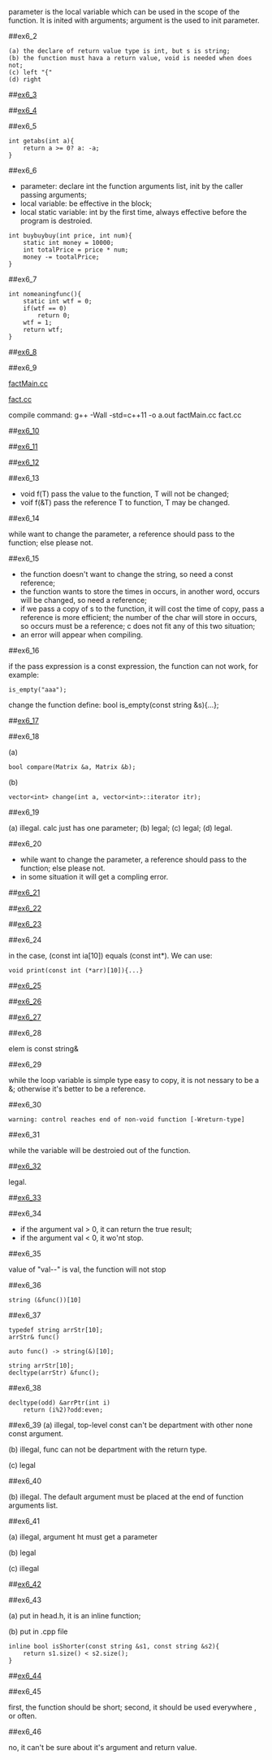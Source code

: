 parameter is the local variable which can be used in the scope of the function. It is inited with arguments;
argument is the used to init parameter.

##ex6_2
~~~
(a) the declare of return value type is int, but s is string;
(b) the function must hava a return value, void is needed when does not;
(c) left "{"
(d) right
~~~

##[ex6_3](https://github.com/suisuihan/cpp-primer/blob/master/chapter6/ex6_3.cpp)


##[ex6_4](https://github.com/suisuihan/cpp-primer/blob/master/chapter6/ex6_3.cpp)

##ex6_5

~~~
int getabs(int a){
    return a >= 0? a: -a;
}
~~~

##ex6_6
* parameter: declare int the function arguments list, init by the caller passing arguments;
* local variable: be effective in the block;
* local static variable: int by the first time, always effective before the program is destroied.

~~~
int buybuybuy(int price, int num){
    static int money = 10000;
    int totalPrice = price * num;
    money -= tootalPrice;
}
~~~

##ex6_7

~~~
int nomeaningfunc(){
    static int wtf = 0;
    if(wtf == 0)
        return 0;
    wtf = 1;
    return wtf;
}
~~~

##[ex6_8](https://github.com/suisuihan/cpp-primer/blob/master/chapter6/fact.h)

##ex6_9

[factMain.cc](https://github.com/suisuihan/cpp-primer/blob/master/chapter6/factMain.cc)

[fact.cc](https://github.com/suisuihan/cpp-primer/blob/master/chapter6/fact.cc)


compile command: g++ -Wall -std=c++11 -o a.out factMain.cc fact.cc

##[ex6_10](https://github.com/suisuihan/cpp-primer/blob/master/chapter6/ex6_10.cpp)


##[ex6_11](https://github.com/suisuihan/cpp-primer/blob/master/chapter6/ex6_11.cpp)


##[ex6_12](https://github.com/suisuihan/cpp-primer/blob/master/chapter6/ex6_12.cpp)

##ex6_13

* void f(T) pass the value to the function, T will not be changed;
* voif f(&T) pass the reference T to function, T may be changed.

##ex6_14

while want to change the parameter, a reference should pass to the function; else please not.

##ex6_15

* the function doesn't want to change the string, so need a const reference;
* the function wants to store the times in occurs, in another word, occurs will be changed, so need a reference;
* if we pass a copy of s to the function, it will cost the time of copy, pass a reference is more efficient; the number of
the char will store in occurs, so occurs must be a reference; c does not fit any of this two situation;
* an error will appear when compiling.

##ex6_16

if the pass expression is a const expression, the function can not work, for example:
~~~
is_empty("aaa");
~~~
change the function define:
bool is_empty(const string &s){...};

##[ex6_17](https://github.com/suisuihan/cpp-primer/blob/master/chapter6/ex6_17.cpp)

##ex6_18

(a)
~~~
bool compare(Matrix &a, Matrix &b);
~~~
(b)
~~~
vector<int> change(int a, vector<int>::iterator itr);
~~~

##ex6_19

(a) illegal. calc just has one parameter;
(b) legal;
(c) legal;
(d) legal.

##ex6_20

* while want to change the parameter, a reference should pass to the function; else please not.
* in some situation it will get a compling error.

##[ex6_21](https://github.com/suisuihan/cpp-primer/blob/master/chapter6/ex6_21.cpp)

##[ex6_22](https://github.com/suisuihan/cpp-primer/blob/master/chapter6/ex6_22.cpp)

##[ex6_23](https://github.com/suisuihan/cpp-primer/blob/master/chapter6/ex6_23.cpp)

##ex6_24

in the case, (const int ia[10]) equals (const int*). We can use:
~~~
void print(const int (*arr)[10]){...}
~~~

##[ex6_25](https://github.com/suisuihan/cpp-primer/blob/master/chapter6/ex6_25.cpp)

##[ex6_26](https://github.com/suisuihan/cpp-primer/blob/master/chapter6/ex6_26.cpp)

##[ex6_27](https://github.com/suisuihan/cpp-primer/blob/master/chapter6/ex6_27.cpp)


##ex6_28

elem is const string&

##ex6_29

while the loop variable is simple type easy to copy, it is not nessary to be a &; otherwise it's better to be a reference.

##ex6_30
```
warning: control reaches end of non-void function [-Wreturn-type]
```

##ex6_31

while the variable will be destroied out of the function.

##[ex6_32](https://github.com/suisuihan/cpp-primer/blob/master/chapter6/ex6_32.cpp)

legal. 

##[ex6_33](https://github.com/suisuihan/cpp-primer/blob/master/chapter6/ex6_33.cpp)

##ex6_34

* if the argument val > 0, it can return the true result;
* if the argument val < 0, it wo'nt stop.

##ex6_35

value of "val--" is val, the function will not stop


##ex6_36
```
string (&func())[10]
```

##ex6_37

```
typedef string arrStr[10];
arrStr& func()

auto func() -> string(&)[10];

string arrStr[10];
decltype(arrStr) &func();

```

##ex6_38
```
decltype(odd) &arrPtr(int i)
    return (i%2)?odd:even;
```

##ex6_39
(a) illegal, top-level const can't be department with other none const argument.

(b) illegal, func can not be department with the return type.

(c) legal

##ex6_40

(b) illegal. The default argument must be placed at the end of function arguments list.

##ex6_41

(a) illegal, argument ht must get a parameter

(b) legal

(c) illegal

##[ex6_42](https://github.com/suisuihan/cpp-primer/blob/master/chapter6/ex6_42.cpp)


##ex6_43

(a) put in head.h, it is an inline function;

(b) put in .cpp file
```
inline bool isShorter(const string &s1, const string &s2){
    return s1.size() < s2.size();
}
```

##[ex6_44](https://github.com/suisuihan/cpp-primer/blob/master/chapter6/ex6_44.cpp)

##ex6_45

first, the function should be short;
second, it should be used everywhere , or often.

##ex6_46

no, it can't be sure about it's argument and return value.

